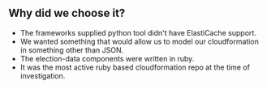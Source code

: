 ## Why did we choose it?

* The frameworks supplied python tool didn't have ElastiCache support. <!-- .element: class="padded" -->
* We wanted something that would allow us to model our cloudformation in something other than JSON. <!-- .element: class="padded" -->
* The election-data components were written in ruby. <!-- .element: class="padded" -->
* It was the most active ruby based cloudformation repo at the time of investigation. <!-- .element: class="padded" -->

